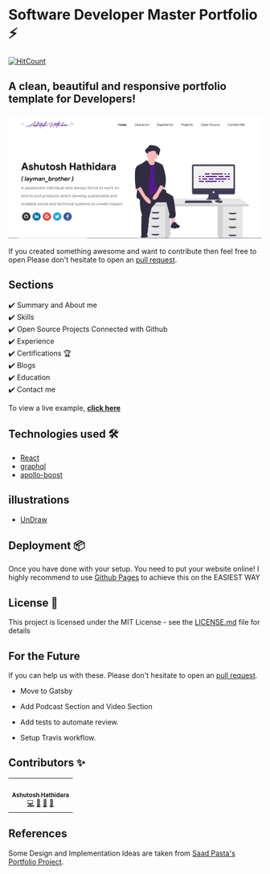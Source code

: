 # Software Developer Master Portfolio ⚡️  

[![HitCount](http://hits.dwyl.com/ashutosh1919/masterPortfolio.svg)](http://hits.dwyl.com/ashutosh1919/masterPortfolio)


## A clean, beautiful and responsive portfolio template for Developers!


<p align="center"> 
  <kbd>
  	<a href="https://anurag-passey.github.io" target="_blank">
		<img src="images/front.PNG"></img>
	</a>
  </kbd>
</p>




If you created something awesome and want to contribute then feel free to open Please don't hesitate to open an [pull request](https://github.com/ashutosh1919/masterPortfolio/pulls).


## Sections 
✔️ Summary and About me\
✔️ Skills \
✔️ Open Source Projects Connected with Github\
✔️ Experience\
✔️ Certifications 🏆\
✔️ Blogs\
✔️ Education\
✔️ Contact me

To view a live example, **[click here](https://ashutosh1919.github.io/)**

## Technologies used 🛠️

- [React](https://reactjs.org/)
- [graphql](https://graphql.org/) 
- [apollo-boost](https://www.apollographql.com/docs/react/get-started/) 

## illustrations
- [UnDraw](https://undraw.co/illustrations)

## Deployment 📦 
Once you have done with your setup. You need to put your website online!
I highly recommend to use [Github Pages](https://create-react-app.dev/docs/deployment/#github-pages) to achieve this on the EASIEST WAY



## License 📄

This project is licensed under the MIT License - see the [LICENSE.md](./LICENSE) file for details




## For the Future 
If you can help us with these. Please don't hesitate to open an [pull request](https://github.com/ashutosh1919/masterPortfolio/pulls).

- Move to Gatsby

- Add Podcast Section and Video Section

- Add tests to automate review.

- Setup Travis workflow.

## Contributors ✨

<!-- ALL-CONTRIBUTORS-LIST:START - Do not remove or modify this section -->
<!-- prettier-ignore-start -->
<!-- markdownlint-disable -->
<table>
  <tr>
    <td align="center"><a href="http://ashutosh1919.github.io"><img src="https://avatars2.githubusercontent.com/u/20843596?s=460&u=f9348a38571fa0993d58db1c06d471b53210dc74&v=4" width="100px;" alt=""/><br /><sub><b>Ashutosh Hathidara</b></sub></a><br /><a href="https://github.com/ashutosh1919/masterPortfolio/commits?author=ashutosh1919" title="Code">💻</a> <a href="https://github.com/ashutosh1919/masterPortfolio/commits?author=ashutosh1919" title="Documentation">📖</a> <a href="#design-ashutosh1919" title="Design">🎨</a> <a href="#maintenance-ashutosh1919" title="Maintenance">🚧</a></td>
  </tr>
</table>

<!-- markdownlint-enable -->
<!-- prettier-ignore-end -->
<!-- ALL-CONTRIBUTORS-LIST:END -->

## References  

Some Design and Implementation Ideas are taken from [Saad Pasta's Portfolio Project](https://github.com/saadpasta/developerFolio).
